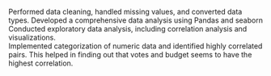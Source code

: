 Performed data cleaning, handled missing values, and converted data types.
Developed a comprehensive data analysis using Pandas and seaborn
Conducted exploratory data analysis, including correlation analysis and visualizations.  
Implemented categorization of numeric data and identified highly correlated pairs. 
This helped in finding out that votes and budget seems to have the highest correlation.
